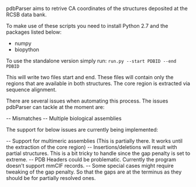pdbParser aims to retrive CA coordinates of the structures deposited at the RCSB data bank. 

To make use of these scripts you need to install Python 2.7 and the packages listed below:

* numpy
* biopython

To use the standalone version simply run:
``` run.py --start PDBID --end PDBID ```

This will write two files start and end. These files will contain only the regions that are available in both structures. The core region is extracted via sequence alignment.

There are several issues when automating this process. The issues pdbParser can tackle at the moment are:

-- Mismatches
-- Multiple biological assemblies

The support for below issues are currently being implemented:

-- Support for multimeric assemblies (This is partially there. It works until the extraction of the core region)
-- Insertions/deletions will result with partial structures. This is a bit tricky to handle since the gap penalty is set to extreme.
-- PDB Headers could be problematic. Currently the program doesn't support mmCIF records. 
-- Some special cases might require tweaking of the gap penalty. So that the gaps are at the terminus as they should be for partially resolved ones.

